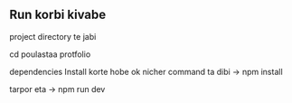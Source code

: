 

## Run korbi kivabe 

project directory te jabi

cd poulastaa protfolio

dependencies Install korte hobe ok nicher command ta dibi ->   npm install

tarpor eta -> npm run dev  


  

